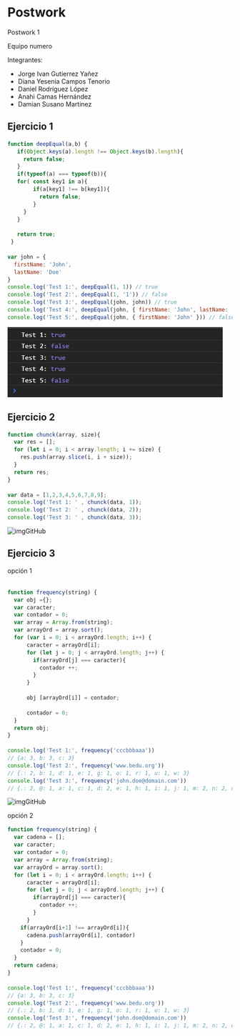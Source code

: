 # Postwork 
Postwork 1

Equipo numero 

Integrantes:
- Jorge Ivan Gutierrez Yañez
- Diana Yesenia Campos Tenorio
- Daniel Rodríguez López
- Anahi Camas Hernández 
- Damian Susano Martinez 



## Ejercicio 1

```javascript
function deepEqual(a,b) {  
   if(Object.keys(a).length !== Object.keys(b).length){ 
     return false;
   }
   if(typeof(a) === typeof(b)){
   for( const key1 in a){  
        if(a[key1] !== b[key1]){
          return false;
        }
     }
   }

   return true;
 }

var john = {
  firstName: 'John',
  lastName: 'Doe'
}
console.log('Test 1:', deepEqual(1, 1)) // true
console.log('Test 2:', deepEqual(1, '1')) // false
console.log('Test 3:', deepEqual(john, john)) // true
console.log('Test 4:', deepEqual(john, { firstName: 'John', lastName: 'Doe' })) // true
console.log('Test 5:', deepEqual(john, { firstName: 'John' })) // false
```
![imgGitHub](https://github.com/damianSM1997/tareaBedu/blob/master/img/ejercicio1.png)

## Ejercicio 2

```javascript
function chunck(array, size){
  var res = [];
  for (let i = 0; i < array.length; i += size) {
    res.push(array.slice(i, i + size));    
  }
  return res;
}

var data = [1,2,3,4,5,6,7,8,9];
console.log('Test 1: ' , chunck(data, 1));
console.log('Test 2: ' , chunck(data, 2));
console.log('Test 3: ' , chunck(data, 3));
```

![imgGitHub]()

## Ejercicio 3

opción 1

```javascript

function frequency(string) {
  var obj ={};
  var caracter;
  var contador = 0;
  var array = Array.from(string);
  var arrayOrd = array.sort();
  for (var i = 0; i < arrayOrd.length; i++) {
      caracter = arrayOrd[i];
      for (let j = 0; j < arrayOrd.length; j++) {
        if(arrayOrd[j] === caracter){
          contador ++;
        }
      }
     
      obj [arrayOrd[i]] = contador;
      
      contador = 0;
  }
  return obj;
}

console.log('Test 1:', frequency('cccbbbaaa'))
// {a: 3, b: 3, c: 3}
console.log('Test 2:', frequency('www.bedu.org'))
// {.: 2, b: 1, d: 1, e: 1, g: 1, o: 1, r: 1, u: 1, w: 3}
console.log('Test 3:', frequency('john.doe@domain.com'))
// {.: 2, @: 1, a: 1, c: 1, d: 2, e: 1, h: 1, i: 1, j: 1, m: 2, n: 2, o: 4}
```

![imgGitHub]()


opción 2
```javascript
function frequency(string) {
  var cadena = [];
  var caracter;
  var contador = 0;
  var array = Array.from(string);
  var arrayOrd = array.sort();
  for (let i = 0; i < arrayOrd.length; i++) {
      caracter = arrayOrd[i];
      for (let j = 0; j < arrayOrd.length; j++) {
        if(arrayOrd[j] === caracter){
          contador ++;
        }
      }          
    if(arrayOrd[i+1] !== arrayOrd[i]){      
      cadena.push(arrayOrd[i], contador)
    }
    contador = 0;
  }  
  return cadena;
}

console.log('Test 1:', frequency('cccbbbaaa'))
// {a: 3, b: 3, c: 3}
console.log('Test 2:', frequency('www.bedu.org'))
// {.: 2, b: 1, d: 1, e: 1, g: 1, o: 1, r: 1, u: 1, w: 3}
console.log('Test 3:', frequency('john.doe@domain.com'))
// {.: 2, @: 1, a: 1, c: 1, d: 2, e: 1, h: 1, i: 1, j: 1, m: 2, n: 2, o: 4}
```
